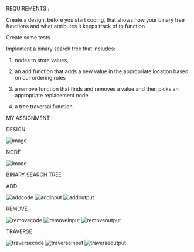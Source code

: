 REQUIREMENTS :

Create a design, before you start coding, that shows how your binary tree functions and what attributes it keeps track of to function 

Create some tests 

Implement a binary search tree that includes:

1. nodes to store values,

2. an add function that adds a new value in the appropriate location based on our ordering rules

3. a remove function that finds and removes a value and then picks an appropriate replacement node

4. a tree traversal function

MY ASSIGNMENT :

DESIGN

![image](https://github.com/otis425/CS260/assets/71042122/d6886fec-7986-484f-88c7-db3648f0ebfe)

NODE

![image](https://github.com/otis425/CS260/assets/71042122/1d879b03-00fb-4019-b363-09081f89c68a)

BINARY SEARCH TREE

  ADD

  ![addcode](https://github.com/otis425/CS260/assets/71042122/6726e02b-c024-40b4-8219-c757a2fd8a17)
  ![addinput](https://github.com/otis425/CS260/assets/71042122/a7758476-d50a-40da-bd94-05aaf5835775)
  ![addoutput](https://github.com/otis425/CS260/assets/71042122/a2e4eec7-8f18-4ad1-9ef4-696546b36707)

  REMOVE

  ![removecode](https://github.com/otis425/CS260/assets/71042122/59db270d-d43e-4382-9de9-340293f53ee8)
  ![removeinput](https://github.com/otis425/CS260/assets/71042122/5c4045fb-90d7-4737-8ea4-33adec2d11f9)
  ![removeoutput](https://github.com/otis425/CS260/assets/71042122/25a5d8b5-5d39-4d46-96f5-f0c574edb997)

  TRAVERSE

  ![traversecode](https://github.com/otis425/CS260/assets/71042122/8c840fef-9c21-4578-80e7-3e75a21b1a8c)
  ![traverseinput](https://github.com/otis425/CS260/assets/71042122/69629365-8e8b-4a54-976f-06d6522d7861)
  ![traverseoutput](https://github.com/otis425/CS260/assets/71042122/668b8ada-b80b-4594-8659-fefd304125b7)





